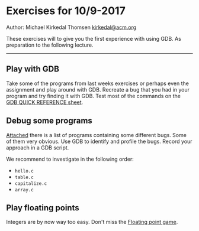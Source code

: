 # Exercises for 10/9-2017

Author: Michael Kirkedal Thomsen <kirkedal@acm.org>

These exercises will to give you the first experience
with using GDB. As preparation to the following lecture.

---

## Play with GDB
Take some of the programs from last weeks exercises or perhaps even the assignment and play around with GDB. Recreate a bug that you had in your program and try finding it with GDB.
Test most of the commands on the [GDB QUICK REFERENCE sheet](https://sourceware.org/gdb/current/onlinedocs/refcard.pdf.gz).

## Debug some programs
[Attached](exercise_code/) there is a list of programs containing some different bugs. Some of them very obvious. Use GDB to identify and profile the bugs. Record your approach in a GDB script.

We recommend to investigate in the following order:

* `hello.c`
* `table.c`
* `capitalize.c`
* `array.c`

## Play floating points
Integers are by now way too easy. Don't miss the [Floating point game](https://games.onlineta.org/floating-point.html).

